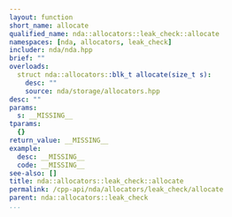 ```yaml
---
layout: function
short_name: allocate
qualified_name: nda::allocators::leak_check::allocate
namespaces: [nda, allocators, leak_check]
includer: nda/nda.hpp
brief: ""
overloads:
  struct nda::allocators::blk_t allocate(size_t s):
    desc: ""
    source: nda/storage/allocators.hpp
desc: ""
params:
  s: __MISSING__
tparams:
  {}
return_value: __MISSING__
example:
  desc: __MISSING__
  code: __MISSING__
see-also: []
title: nda::allocators::leak_check::allocate
permalink: /cpp-api/nda/allocators/leak_check/allocate
parent: nda::allocators::leak_check
...
```


